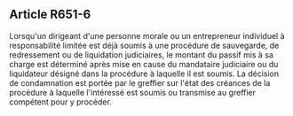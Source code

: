 Article R651-6
----
Lorsqu'un dirigeant d'une personne morale ou un entrepreneur individuel à
responsabilité limitée est déjà soumis à une procédure de sauvegarde, de
redressement ou de liquidation judiciaires, le montant du passif mis à sa charge
est déterminé après mise en cause du mandataire judiciaire ou du liquidateur
désigné dans la procédure à laquelle il est soumis. La décision de condamnation
est portée par le greffier sur l'état des créances de la procédure à laquelle
l'intéressé est soumis ou transmise au greffier compétent pour y procéder.
